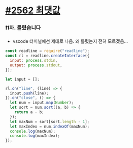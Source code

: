 # [#2562 최댓값]()

### ❗️1차. 틀렸습니다
* vscode 터미널에선 제대로 나옴. 왜 틀렸는지 전혀 모르겠음...

```javascript
const readline = require("readline");
const rl = readline.createInterface({
  input: process.stdin,
  output: process.stdout,
});

let input = [];

rl.on("line", (line) => {
  input.push(line);
}).on("close", () => {
  let num = input.map(Number);
  let sort = num.sort((a, b) => {
    return a - b;
  });
  let maxNum = sort[sort.length - 1];
  let maxIndex = num.indexOf(maxNum);
  console.log(maxNum);
  console.log(maxIndex);
});
```
